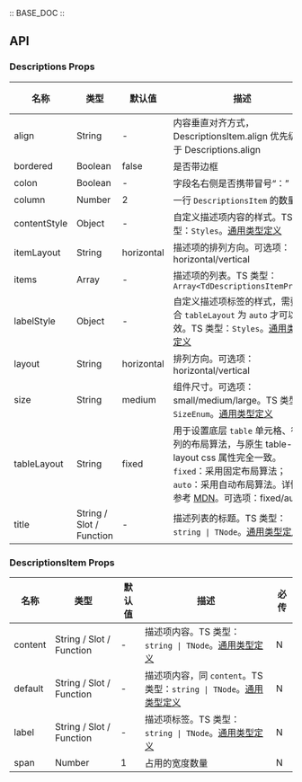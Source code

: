 :: BASE_DOC ::

## API

### Descriptions Props

名称 | 类型 | 默认值 | 描述 | 必传
-- | -- | -- | -- | --
align | String | - | 内容垂直对齐方式，DescriptionsItem.align 优先级高于 Descriptions.align | N
bordered | Boolean | false | 是否带边框 | N
colon | Boolean | - | 字段名右侧是否携带冒号“：” | N
column | Number | 2 | 一行 `DescriptionsItem` 的数量 | N
contentStyle | Object | - | 自定义描述项内容的样式。TS 类型：`Styles`。[通用类型定义](https://github.com/Tencent/tdesign-vue-next/blob/develop/packages/components/common.ts) | N
itemLayout | String | horizontal | 描述项的排列方向。可选项：horizontal/vertical | N
items | Array | - | 描述项的列表。TS 类型：`Array<TdDescriptionsItemProps>` | N
labelStyle | Object | - | 自定义描述项标签的样式，需要配合 `tableLayout` 为 `auto` 才可以生效。TS 类型：`Styles`。[通用类型定义](https://github.com/Tencent/tdesign-vue-next/blob/develop/packages/components/common.ts) | N
layout | String | horizontal | 排列方向。可选项：horizontal/vertical | N
size | String | medium | 组件尺寸。可选项：small/medium/large。TS 类型：`SizeEnum`。[通用类型定义](https://github.com/Tencent/tdesign-vue-next/blob/develop/packages/components/common.ts) | N
tableLayout | String | fixed | 用于设置底层 `table` 单元格、行和列的布局算法，与原生 table-layout css 属性完全一致。`fixed`：采用固定布局算法；`auto`：采用自动布局算法。详情可参考 [MDN](https://developer.mozilla.org/en-US/docs/Web/CSS/table-layout)。可选项：fixed/auto | N
title | String / Slot / Function | - | 描述列表的标题。TS 类型：`string \| TNode`。[通用类型定义](https://github.com/Tencent/tdesign-vue-next/blob/develop/packages/components/common.ts) | N


### DescriptionsItem Props

名称 | 类型 | 默认值 | 描述 | 必传
-- | -- | -- | -- | --
content | String / Slot / Function | - | 描述项内容。TS 类型：`string \| TNode`。[通用类型定义](https://github.com/Tencent/tdesign-vue-next/blob/develop/packages/components/common.ts) | N
default | String / Slot / Function | - | 描述项内容，同 `content`。TS 类型：`string \| TNode`。[通用类型定义](https://github.com/Tencent/tdesign-vue-next/blob/develop/packages/components/common.ts) | N
label | String / Slot / Function | - | 描述项标签。TS 类型：`string \| TNode`。[通用类型定义](https://github.com/Tencent/tdesign-vue-next/blob/develop/packages/components/common.ts) | N
span | Number | 1 | 占用的宽度数量 | N
